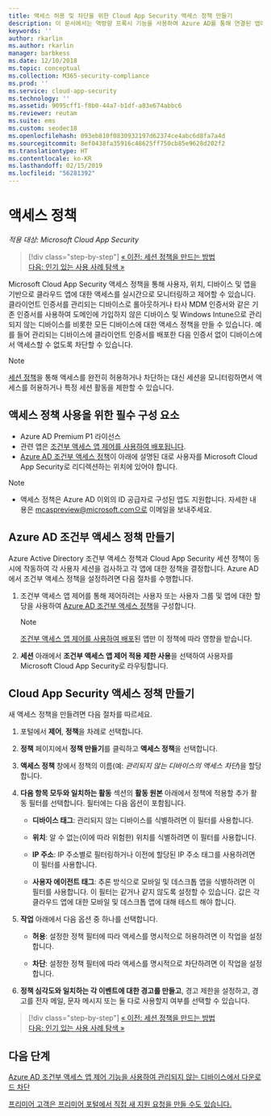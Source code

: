 ```yaml
---
title: 액세스 허용 및 차단을 위한 Cloud App Security 액세스 정책 만들기
description: 이 문서에서는 역방향 프록시 기능을 사용하여 Azure AD를 통해 연결된 앱에 대한 액세스를 허용하고 차단하도록 Cloud App Security 조건부 액세스 앱 제어 액세스 정책을 설정하는 절차를 설명합니다.
keywords: ''
author: rkarlin
ms.author: rkarlin
manager: barbkess
ms.date: 12/10/2018
ms.topic: conceptual
ms.collection: M365-security-compliance
ms.prod: ''
ms.service: cloud-app-security
ms.technology: ''
ms.assetid: 9095cff1-f8b0-44a7-b1df-a83e674abbc6
ms.reviewer: reutam
ms.suite: ems
ms.custom: seodec18
ms.openlocfilehash: 093eb810f0830932197d62374ce4abc6d8fa7a4d
ms.sourcegitcommit: 8ef0438fa35916c48625ff750cb85e9628d202f2
ms.translationtype: HT
ms.contentlocale: ko-KR
ms.lasthandoff: 02/15/2019
ms.locfileid: "56281392"
---
```

# <a name="access-policies"></a>액세스 정책

*적용 대상: Microsoft Cloud App Security*

>[!div class="step-by-step"]
[« 이전: 세션 정책을 만드는 방법](session-policy-aad.md)<br>
[다음: 인기 있는 사용 사례 탐색 »](use-case-proxy-block-session-aad.md)

Microsoft Cloud App Security 액세스 정책을 통해 사용자, 위치, 디바이스 및 앱을 기반으로 클라우드 앱에 대한 액세스를 실시간으로 모니터링하고 제어할 수 있습니다. 클라이언트 인증서를 관리되는 디바이스로 롤아웃하거나 타사 MDM 인증서와 같은 기존 인증서를 사용하여 도메인에 가입하지 않은 디바이스 및 Windows Intune으로 관리되지 않는 디바이스를 비롯한 모든 디바이스에 대한 액세스 정책을 만들 수 있습니다. 예를 들어 관리되는 디바이스에 클라이언트 인증서를 배포한 다음 인증서 없이 디바이스에서 액세스할 수 없도록 차단할 수 있습니다. 

> [!NOTE]
> [세션 정책](session-policy-aad.md)을 통해 액세스를 완전히 허용하거나 차단하는 대신 세션을 모니터링하면서 액세스를 허용하거나 특정 세션 활동을 제한할 수 있습니다. 

## <a name="prerequisites-to-using-access-policies"></a>액세스 정책 사용을 위한 필수 구성 요소

- Azure AD Premium P1 라이선스
- 관련 앱은 [조건부 액세스 앱 제어를 사용하여 배포됩니다](proxy-deployment-aad.md).
- [Azure AD 조건부 액세스 정책](https://docs.microsoft.com/azure/active-directory/active-directory-conditional-access-azure-portal)이 아래에 설명된 대로 사용자를 Microsoft Cloud App Security로 리디렉션하는 위치에 있어야 합니다.

> [!NOTE]
> - 액세스 정책은 Azure AD 이외의 ID 공급자로 구성된 앱도 지원합니다. 자세한 내용은 mcaspreview@microsoft.com으로 이메일을 보내주세요.

## <a name="create-an-azure-ad-conditional-access-policy"></a>Azure AD 조건부 액세스 정책 만들기

Azure Active Directory 조건부 액세스 정책과 Cloud App Security 세션 정책이 동시에 작동하여 각 사용자 세션을 검사하고 각 앱에 대한 정책을 결정합니다. Azure AD에서 조건부 액세스 정책을 설정하려면 다음 절차를 수행합니다.

1. 조건부 액세스 앱 제어를 통해 제어하려는 사용자 또는 사용자 그룹 및 앱에 대한 할당을 사용하여 [Azure AD 조건부 액세스 정책](https://docs.microsoft.com/azure/active-directory/active-directory-conditional-access-azure-portal)을 구성합니다. 

   > [!NOTE]
   > [조건부 액세스 앱 제어를 사용하여 배포](proxy-deployment-aad.md)된 앱만 이 정책에 따라 영향을 받습니다. 

2. **세션** 아래에서 **조건부 액세스 앱 제어 적용 제한 사용**을 선택하여 사용자를 Microsoft Cloud App Security로 라우팅합니다.
 
## <a name="create-a-cloud-app-security-access-policy"></a>Cloud App Security 액세스 정책 만들기 

새 액세스 정책을 만들려면 다음 절차를 따르세요.

1. 포털에서 **제어**, **정책**을 차례로 선택합니다.
2. **정책** 페이지에서 **정책 만들기**를 클릭하고 **액세스 정책**을 선택합니다.  

3. **액세스 정책** 창에서 정책의 이름(예: *관리되지 않는 디바이스의 액세스 차단*)을 할당합니다.

4. **다음 항목 모두와 일치하는 활동** 섹션의 **활동 원본** 아래에서 정책에 적용할 추가 활동 필터를 선택합니다. 필터에는 다음 옵션이 포함됩니다. 
     
   - **디바이스 태그**: 관리되지 않는 디바이스를 식별하려면 이 필터를 사용합니다.

   - **위치**: 알 수 없는(이에 따라 위험한) 위치를 식별하려면 이 필터를 사용합니다. 

   - **IP 주소**: IP 주소별로 필터링하거나 이전에 할당된 IP 주소 태그를 사용하려면 이 필터를 사용합니다. 

   - **사용자 에이전트 태그**: 추론 방식으로 모바일 및 데스크톱 앱을 식별하려면 이 필터를 사용합니다. 이 필터는 같거나 같지 않도록 설정할 수 있습니다. 값은 각 클라우드 앱에 대한 모바일 및 데스크톱 앱에 대해 테스트 해야 합니다.
  
5. **작업** 아래에서 다음 옵션 중 하나를 선택합니다. 

    - **허용**: 설정한 정책 필터에 따라 액세스를 명시적으로 허용하려면 이 작업을 설정합니다.

    - **차단**: 설정한 정책 필터에 따라 액세스를 명시적으로 차단하려면 이 작업을 설정합니다. 

6. **정책 심각도와 일치하는 각 이벤트에 대한 경고를 만들고**, 경고 제한을 설정하고, 경고를 전자 메일, 문자 메시지 또는 둘 다로 사용할지 여부를 선택할 수 있습니다.



>[!div class="step-by-step"]
[« 이전: 세션 정책을 만드는 방법](session-policy-aad.md)<br>
[다음: 인기 있는 사용 사례 탐색 »](use-case-proxy-block-session-aad.md)

 
## <a name="next-steps"></a>다음 단계  
[Azure AD 조건부 액세스 앱 제어 기능을 사용하여 관리되지 않는 디바이스에서 다운로드 차단](use-case-proxy-block-session-aad.md)   

[프리미어 고객은 프리미어 포털에서 직접 새 지원 요청을 만들 수도 있습니다.](https://premier.microsoft.com/)  
  
  

